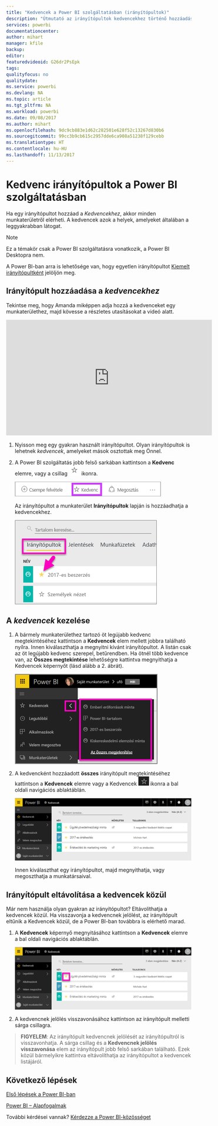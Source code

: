 ```yaml
---
title: "Kedvencek a Power BI szolgáltatásban (irányítópultok)"
description: "Útmutató az irányítópultok kedvencekhez történő hozzáadásához a Power BI szolgáltatásban – dokumentáció"
services: powerbi
documentationcenter: 
author: mihart
manager: kfile
backup: 
editor: 
featuredvideoid: G26dr2PsEpk
tags: 
qualityfocus: no
qualitydate: 
ms.service: powerbi
ms.devlang: NA
ms.topic: article
ms.tgt_pltfrm: NA
ms.workload: powerbi
ms.date: 09/08/2017
ms.author: mihart
ms.openlocfilehash: 9dc9cb883e1d62c282501e628f52c13267d830b6
ms.sourcegitcommit: 99cc3b9cb615c2957dde6ca908a51238f129cebb
ms.translationtype: HT
ms.contentlocale: hu-HU
ms.lasthandoff: 11/13/2017
---
```

# <a name="favorite-dashboards-in-the-power-bi-service"></a>Kedvenc irányítópultok a Power BI szolgáltatásban
Ha egy irányítópultot hozzáad a *Kedvencekhez*, akkor minden munkaterületről elérheti.  A kedvencek azok a helyek, amelyeket általában a leggyakrabban látogat.

> [!NOTE]
> Ez a témakör csak a Power BI szolgáltatásra vonatkozik, a Power BI Desktopra nem.
> 
> 

A Power BI-ban arra is lehetősége van, hogy egyetlen irányítópultot [Kiemelt irányítópultként](service-dashboard-featured.md) jelöljön meg.

## <a name="add-a-dashboard-as-a-favorite"></a>Irányítópult hozzáadása a *kedvencekhez*
Tekintse meg, hogy Amanda miképpen adja hozzá a kedvenceket egy munkaterülethez, majd kövesse a részletes utasításokat a videó alatt.

<iframe width="560" height="315" src="https://www.youtube.com/embed/G26dr2PsEpk" frameborder="0" allowfullscreen></iframe>


1. Nyisson meg egy gyakran használt irányítópultot. Olyan irányítópultok is lehetnek *kedvencek*, amelyeket mások osztottak meg Önnel.
2. A Power BI szolgáltatás jobb felső sarkában kattintson a **Kedvenc** elemre, vagy a csillag ![](media/service-dashboard-favorite/power-bi-favorite-icon.png) ikonra.
   
   ![](media/service-dashboard-favorite/powerbi-dashboard-favorite.png)
   
   Az irányítópultot a munkaterület **Irányítópultok** lapján is hozzáadhatja a kedvencekhez.
   
   ![](media/service-dashboard-favorite/power-bi-dashboard-favorite.png)

## <a name="working-with-favorites"></a>A *kedvencek* kezelése
1. A bármely munkaterülethez tartozó öt legújabb kedvenc megtekintéséhez kattintson a **Kedvencek** elem mellett jobbra található nyílra.  Innen kiválaszthatja a megnyitni kívánt irányítópultot. A listán csak az öt legújabb kedvenc szerepel, betűrendben. Ha ötnél több kedvence van, az **Összes megtekintése** lehetőségre kattintva megnyithatja a Kedvencek képernyőt (lásd alább a 2. ábrát). 
   
   ![](media/service-dashboard-favorite/power-bi-favorite-flyout-new.png)
2. A kedvencként hozzáadott **összes** irányítópult megtekintéséhez kattintson a **Kedvencek** elemre vagy a Kedvencek ![](media/service-dashboard-favorite/power-bi-favorites-icon.png) ikonra a bal oldali navigációs ablaktáblán.  
   
    ![](media/service-dashboard-favorite/power-bi-favorites-screen.png)
   
   Innen kiválaszthat egy irányítópultot, majd megnyithatja, vagy megoszthatja a munkatársaival.

## <a name="unfavorite-a-dashboard"></a>Irányítópult eltávolítása a kedvencek közül
Már nem használja olyan gyakran az irányítópultot?  Eltávolíthatja a kedvencek közül. Ha visszavonja a kedvencnek jelölést, az irányítópult eltűnik a Kedvencek közül, de a Power BI-ban továbbra is elérhető marad.

1. A **Kedvencek** képernyő megnyitásához kattintson a **Kedvencek** elemre a bal oldali navigációs ablaktáblán.
   
   ![](media/service-dashboard-favorite/power-bi-unfavorites-screen.png)
2. A kedvencnek jelölés visszavonásához kattintson az irányítópult melletti sárga csillagra.

> **FIGYELEM**: Az irányítópult kedvencnek jelölését az irányítópultról is visszavonhatja. A sárga csillag és a **Kedvencnek jelölés visszavonása** elem az irányítópult jobb felső sarkában található. Ezek közül bármelyikre kattintva eltávolíthatja az irányítópultot a kedvencek listájáról. 
> 
> 

## <a name="next-steps"></a>Következő lépések
[Első lépések a Power BI-ban](service-get-started.md)

[Power BI – Alapfogalmak](service-basic-concepts.md)

További kérdései vannak? [Kérdezze a Power BI-közösséget](http://community.powerbi.com/)

